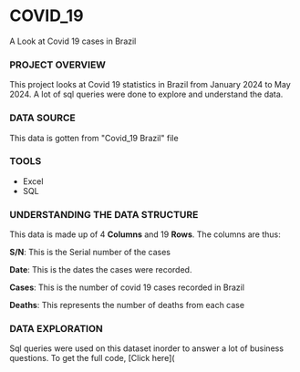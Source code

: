 # COVID_19
A Look at Covid 19 cases in Brazil


### PROJECT OVERVIEW
This project looks at Covid 19 statistics in Brazil from January 2024 to May 2024. A lot of sql queries were done to explore and understand the data. 


### DATA SOURCE
This data is gotten from "Covid_19 Brazil" file 


### TOOLS
- Excel
- SQL

### UNDERSTANDING THE DATA STRUCTURE
This data is made up of 4 **Columns** and 19 **Rows**. The columns are thus:

**S/N**: This is the Serial number of the cases

**Date**: This is the dates the cases were recorded.

**Cases**: This is the number of covid 19 cases recorded in Brazil

**Deaths**: This represents the number of deaths from each case

### DATA EXPLORATION
Sql queries were used on this dataset inorder to answer a lot of business questions. To get the full code, [Click here](

